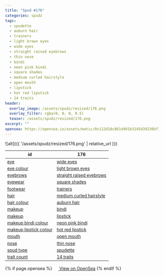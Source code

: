 ```yaml
---
title: "Spud #176"
categories: spudz
tags:
  - spudette
  - auburn hair
  - trainers
  - light brown eyes
  - wide eyes
  - straight raised eyebrows
  - thin nose
  - bindi
  - neon pink bindi
  - square shades
  - medium curled hairstyle
  - open mouth
  - lipstick
  - hot red lipstick
  - 14 traits
header:
  overlay_image: /assets/spudz/resized/176.png
  overlay_filter: rgba(0, 0, 0, 0.5)
  teaser: /assets/spudz/resized/176.png
excerpt: ""
opensea: https://opensea.io/assets/matic/0x112d18c861d401b3145d39236bf149f01e18beed/176
---
```

![alt]({{ '/assets/spudz/resized/176.png' | relative_url }})

| id | 176 |
|-|-|
| <a href="/traits/eye/#trait-type">eye</a> | <a href="/traits/eye/wide-eyes/1/#trait">wide eyes</a> |
| <a href="/traits/eye-colour/#trait-type">eye colour</a> | <a href="/traits/eye-colour/light-brown-eyes/1/#trait">light brown eyes</a> |
| <a href="/traits/eyebrows/#trait-type">eyebrows</a> | <a href="/traits/eyebrows/straight-raised-eyebrows/1/#trait">straight raised eyebrows</a> |
| <a href="/traits/eyewear/#trait-type">eyewear</a> | <a href="/traits/eyewear/square-shades/1/#trait">square shades</a> |
| <a href="/traits/footwear/#trait-type">footwear</a> | <a href="/traits/footwear/trainers/1/#trait">trainers</a> |
| <a href="/traits/hair/#trait-type">hair</a> | <a href="/traits/hair/medium-curled-hairstyle/1/#trait">medium curled hairstyle</a> |
| <a href="/traits/hair-colour/#trait-type">hair colour</a> | <a href="/traits/hair-colour/auburn-hair/1/#trait">auburn hair</a> |
| <a href="/traits/makeup/#trait-type">makeup</a> | <a href="/traits/makeup/bindi/1/#trait">bindi</a> |
| <a href="/traits/makeup/#trait-type">makeup</a> | <a href="/traits/makeup/lipstick/1/#trait">lipstick</a> |
| <a href="/traits/makeup-bindi-colour/#trait-type">makeup bindi colour</a> | <a href="/traits/makeup-bindi-colour/neon-pink-bindi/1/#trait">neon pink bindi</a> |
| <a href="/traits/makeup-lipstick-colour/#trait-type">makeup lipstick colour</a> | <a href="/traits/makeup-lipstick-colour/hot-red-lipstick/1/#trait">hot red lipstick</a> |
| <a href="/traits/mouth/#trait-type">mouth</a> | <a href="/traits/mouth/open-mouth/1/#trait">open mouth</a> |
| <a href="/traits/nose/#trait-type">nose</a> | <a href="/traits/nose/thin-nose/1/#trait">thin nose</a> |
| <a href="/traits/spud-type/#trait-type">spud type</a> | <a href="/traits/spud-type/spudette/1/#trait">spudette</a> |
| <a href="/traits/trait-count/#trait-type">trait count</a> | <a href="/traits/trait-count/14-traits/1/#trait">14 traits</a> |

{% if page.opensea %}
<a href="{{page.opensea}}" class="btn btn--info" onclick="window.open(this.href, '_blank'); return false;"><img src="/assets/images/opensea.svg" width="16px"><span>  View on OpenSea</span></a>
{% endif %}
